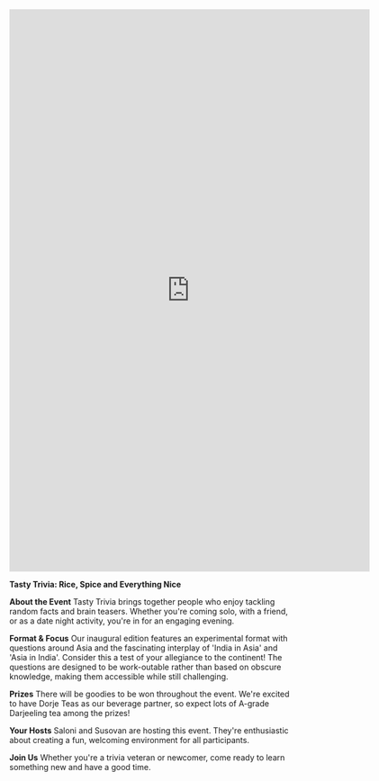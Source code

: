 

<iframe src="https://docs.google.com/forms/d/e/1FAIpQLScCGh83OGKU7XIsavNg0O9edc4poL1xHtCeX9PdT_7IP27lUA/viewform?embedded=true" width="640" height="1000" frameborder="0" marginheight="0" marginwidth="0">Loading…</iframe>


**Tasty Trivia: Rice, Spice and Everything Nice**

**About the Event** Tasty Trivia brings together people who enjoy tackling random facts and brain teasers. Whether you're coming solo, with a friend, or as a date night activity, you're in for an engaging evening.

**Format & Focus** Our inaugural edition features an experimental format with questions around Asia and the fascinating interplay of 'India in Asia' and 'Asia in India'. Consider this a test of your allegiance to the continent! The questions are designed to be work-outable rather than based on obscure knowledge, making them accessible while still challenging.

**Prizes** There will be goodies to be won throughout the event. We're excited to have Dorje Teas as our beverage partner, so expect lots of A-grade Darjeeling tea among the prizes!

**Your Hosts** Saloni and Susovan are hosting this event. They're enthusiastic about creating a fun, welcoming environment for all participants.

**Join Us** Whether you're a trivia veteran or newcomer, come ready to learn something new and have a good time.